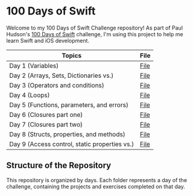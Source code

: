 # 100 Days of Swift 

Welcome to my 100 Days of Swift Challenge repository! As part of Paul Hudson's [100 Days of Swift](https://www.hackingwithswift.com/100) challenge, I'm using this project to help me learn Swift and iOS development.

| Topics                                        | File                                                                                                             |
|-----------------------------------------------|------------------------------------------------------------------------------------------------------------------|
| Day 1 (Variables)                             | <a href="https://github.com/sulekaptan/100-days-of-swift/blob/main/Swift%20Documents/day1-README.md">File</a>    |
| Day 2 (Arrays, Sets, Dictionaries vs.)        | <a href="https://github.com/sulekaptan/100-days-of-swift/blob/main/Swift%20Documents/day2-README.md">File</a>    |
| Day 3 (Operators and conditions)              | <a href="https://github.com/sulekaptan/100-days-of-swift/blob/main/Swift%20Documents/day3-README.md">File</a>    |
| Day 4 (Loops)                                 | <a href="https://github.com/sulekaptan/100-days-of-swift/blob/main/Swift%20Documents/day4-README.md">File</a>    |
| Day 5 (Functions, parameters, and errors)     | <a href="https://github.com/sulekaptan/100-days-of-swift/blob/main/Swift%20Documents/day5-README.md">File</a>    |
| Day 6 (Closures part one)                     | <a href="https://github.com/sulekaptan/100-days-of-swift/blob/main/Swift%20Documents/day6-README.md">File</a>    |
| Day 7 (Closures part two)                     | <a href="https://github.com/sulekaptan/100-days-of-swift/blob/main/Swift%20Documents/day7-README.md">File</a>    |
| Day 8 (Structs, properties, and methods)      | <a href="https://github.com/sulekaptan/100-days-of-swift/blob/main/Swift%20Documents/day8-README.md">File</a>    |
| Day 9 (Access control, static properties vs.) | <a href="https://github.com/sulekaptan/100-days-of-swift/blob/main/Swift%20Documents/day9-README.md">File</a>    |

## Structure of the Repository

This repository is organized by days. Each folder represents a day of the challenge, containing the projects and exercises completed on that day.

